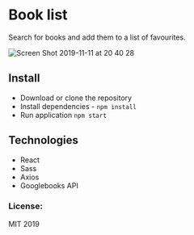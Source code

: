 # Book list

Search for books and add them to a list of favourites. 



![Screen Shot 2019-11-11 at 20 40 28](https://user-images.githubusercontent.com/14879253/68619873-33f4be00-04c4-11ea-85b7-bcaf84871686.png)

## Install
* Download or clone the repository
* Install dependencies - `npm install`
* Run application  `npm start`


## Technologies
* React 
* Sass
* Axios
* Googlebooks API

### License:
MIT 2019